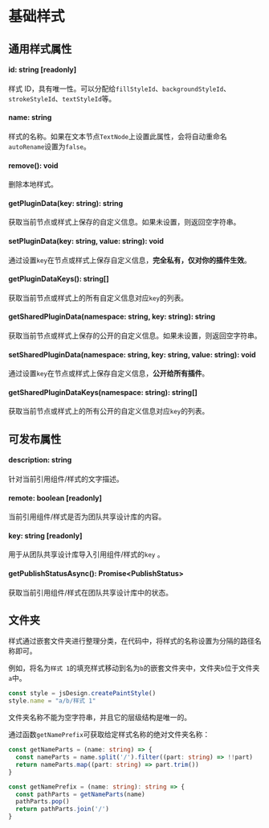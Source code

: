# 基础样式

## 通用样式属性

#### id: string [readonly]

样式 ID，具有唯一性。可以分配给`fillStyleId`、`backgroundStyleId`、`strokeStyleId`、`textStyleId`等。



#### name: string

样式的名称。如果在文本节点`TextNode`上设置此属性，会将自动重命名`autoRename`设置为`false`。



#### remove(): void

删除本地样式。



#### getPluginData(key: string): string

获取当前节点或样式上保存的自定义信息。如果未设置，则返回空字符串。



#### setPluginData(key: string, value: string): void

通过设置`key`在节点或样式上保存自定义信息，**完全私有，仅对你的插件生效**。



#### getPluginDataKeys(): string[]

获取当前节点或样式上的所有自定义信息对应`key`的列表。



#### getSharedPluginData(namespace: string, key: string): string

获取当前节点或样式上保存的公开的自定义信息。如果未设置，则返回空字符串。



#### setSharedPluginData(namespace: string, key: string, value: string): void

通过设置`key`在节点或样式上保存自定义信息，**公开给所有插件**。



#### getSharedPluginDataKeys(namespace: string): string[]

获取当前节点或样式上的所有公开的自定义信息对应`key`的列表。



## 可发布属性

#### description: string

针对当前引用组件/样式的文字描述。



#### remote: boolean [readonly]

当前引用组件/样式是否为团队共享设计库的内容。



#### key: string [readonly]

用于从团队共享设计库导入引用组件/样式的`key` 。



#### getPublishStatusAsync(): Promise\<PublishStatus\>

获取当前引用组件/样式在团队共享设计库中的状态。



## 文件夹

样式通过嵌套文件夹进行整理分类，在代码中，将样式的名称设置为分隔的路径名称即可。

例如，将名为`样式 1`的填充样式移动到名为`b`的嵌套文件夹中，文件夹`b`位于文件夹`a`中。

```TypeScript
const style = jsDesign.createPaintStyle() 
style.name = "a/b/样式 1"
```

文件夹名称不能为空字符串，并且它的层级结构是唯一的。

通过函数`getNamePrefix`可获取给定样式名称的绝对文件夹名称：

```TypeScript
const getNameParts = (name: string) => {
  const nameParts = name.split('/').filter((part: string) => !!part)
  return nameParts.map((part: string) => part.trim())
}

const getNamePrefix = (name: string): string => {
  const pathParts = getNameParts(name)
  pathParts.pop()
  return pathParts.join('/')
}
```